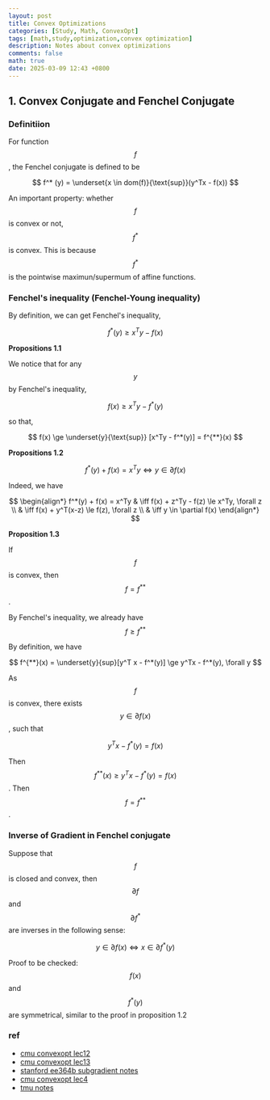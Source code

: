 ```yaml
---
layout: post
title: Convex Optimizations
categories: [Study, Math, ConvexOpt]
tags: [math,study,optimization,convex optimization]
description: Notes about convex optimizations
comments: false
math: true
date: 2025-03-09 12:43 +0800
---
```


## 1. Convex Conjugate and Fenchel Conjugate
###  Definitiion
For function $$f$$, the Fenchel conjugate is defined to be 

$$
f^* (y) = \underset{x \in dom(f)}{\text{sup}}(y^Tx - f(x))
$$

An important property: whether $$f$$ is convex or not, $$f^*$$ is convex. This is because $$f^*$$ is the pointwise maximun/supermum of affine functions.

### Fenchel's inequality (Fenchel-Young inequality)
By definition, we can get Fenchel's inequality,

$$
f^*(y) \ge x^Ty-f(x)
$$

**Propositions 1.1**

We notice that for any $$y$$ by Fenchel's inequality,

$$
f(x) \ge x^Ty -f^*(y)
$$

so that,

$$
f(x) \ge \underset{y}{\text{sup}} [x^Ty - f^*(y)] = f^{**}(x)
$$

**Propositions 1.2** 

$$
f^*(y) + f(x) = x^Ty \iff y \in \partial f(x)
$$

Indeed, we have

$$
\begin{align*}
f^*(y) + f(x) = x^Ty & \iff f(x) + z^Ty - f(z) \le x^Ty, \forall z \\
& \iff f(x) + y^T(x-z) \le f(z), \forall z \\
& \iff y \in \partial f(x) 
\end{align*}
$$

**Proposition 1.3**

If $$f$$ is convex, then
$$
f = f^{**}
$$.

By Fenchel's inequality, we already have
$$
f \ge f^{**}
$$

By definition, we have

$$
f^{**}(x) = \underset{y}{sup}[y^T x - f^*(y)] \ge y^Tx - f^*(y), \forall y
$$

As $$f$$ is convex, there exists $$y\in \partial f(x)$$, such that 

$$
y^Tx - f^*(y) = f(x)
$$

Then $$f^{**}(x) \ge y^Tx - f^*(y) = f(x)$$. Then $$f = f^{**}$$.

### Inverse of Gradient in Fenchel conjugate
Suppose that $$f$$ is closed and convex, then $$\partial f$$ and $$\partial f^*$$ are inverses in the following sense:

$$
y \in \partial f(x) \iff x \in \partial f^*(y)
$$

Proof to be checked: $$f(x)$$ and $$f^*(y)$$ are symmetrical, similar to the proof in proposition 1.2


### ref 
+ [cmu convexopt lec12](https://www.stat.cmu.edu/~siva/teaching/725/lec12.pdf)
+ [cmu convexopt lec13 ](https://www.stat.cmu.edu/~ryantibs/convexopt-S15/scribes/13-dual-corres-scribed.pdf)
+ [stanford ee364b subgradient notes](https://web.stanford.edu/class/ee364b/lectures/subgradients_notes.pdf)
+ [cmu convexopt lec4](https://www.stat.cmu.edu/~ryantibs/convexopt-F13/scribes/lec4.pdf)
+ [tmu notes](https://cvg.cit.tum.de/_media/teaching/ss2015/multiscale_methods/board1.pdf)

